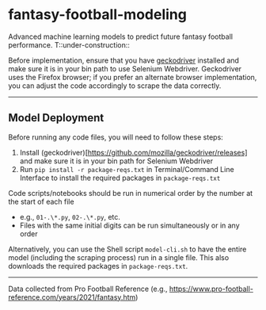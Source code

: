 # fantasy-football-modeling
Advanced machine learning models to predict future fantasy football performance. T::under-construction::

Before implementation, ensure that you have [geckodriver](https://github.com/mozilla/geckodriver/releases) installed and make sure it is in your bin path to use Selenium Webdriver. Geckodriver uses the Firefox browser; if you prefer an alternate browser implementation, you can adjust the code accordingly to scrape the data correctly.

---
## Model Deployment
Before running any code files, you will need to follow these steps:
1. Install (geckodriver)[https://github.com/mozilla/geckodriver/releases] and make sure it is in your bin path for Selenium Webdriver
2. Run `pip install -r package-reqs.txt` in Terminal/Command Line Interface to install the required packages in `package-reqs.txt`

Code scripts/notebooks should be run in numerical order by the number at the start of each file
  - e.g., `01-.\*.py`, `02-.\*.py`, etc.
  - Files with the same initial digits can be run simultaneously or in any order
  
Alternatively, you can use the Shell script `model-cli.sh` to have the entire model (including the scraping process) run in a single file. This also downloads the required packages in `package-reqs.txt`.

---

Data collected from Pro Football Reference (e.g., https://www.pro-football-reference.com/years/2021/fantasy.htm)
